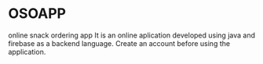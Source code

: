 # OSOAPP
online snack ordering app
It is an online aplication developed using java and firebase as a backend language.
Create an account before using the application.
